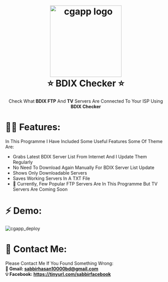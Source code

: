 <h1 align="center">
  <img alt="cgapp logo" src="https://i.ibb.co/sv4wv02/The-BDIX-Checker-ICON-1.png" width="224px"/><br/>
  ⭐️ BDIX Checker ⭐️
</h1>
<p align="center">Check What <b>BDIX FTP</b> And <b>TV</b> Servers Are Connected To Your ISP Using <b>BDIX Checker</b></p>

# 👨‍💻 Features:

In This Programme I Have Included Some Useful Features Some Of Theme Are:

- Grabs Latest BDIX Server List From Internet And I Update Them Regularly
- No Need To Download Again Manually For BDIX Server List Update
- Shows Only Downloadable Servers
- Saves Working Servers In A TXT File
- 🚨 Currently, Few Popular FTP Servers Are In This Programme But TV Servers Are Coming Soon

# ⚡️ Demo:
![cgapp_deploy](http://g.recordit.co/8K6hQYFdnA.gif)

# 💛 Contact Me:
Please Contact Me If You Found Something Wrong: <br/>
<b>📧 Gmail: sabbirhasan10000bd@gmail.com</b> <br/>
<b>💡 Facebook: https://tinyurl.com/sabbirfacebook</b>
